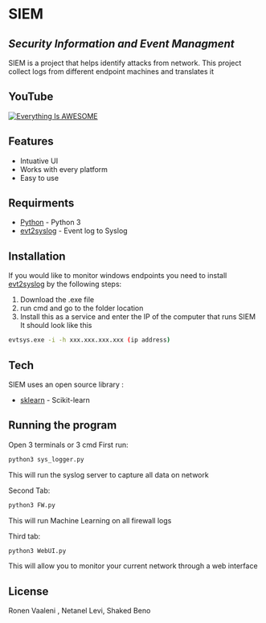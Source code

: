 # SIEM
## _Security Information and Event Managment_


SIEM is a project that helps identify attacks from network.
This project collect logs from different endpoint machines and translates it 

## YouTube
[![Everything Is AWESOME](https://img.youtube.com/vi/9n7qYOWtrFs/0.jpg)](https://www.youtube.com/watch?v=9n7qYOWtrFs "SIEM")

## Features

- Intuative UI
- Works with every platform
- Easy to use


## Requirments
- [Python] - Python 3
- [evt2syslog] - Event log to Syslog

## Installation
If you would like to monitor windows endpoints you need to install [evt2syslog] by the following steps:
1. Download the .exe file
2. run cmd and go to the folder location
3. Install this as a service and enter the IP of the computer that runs SIEM
It should look like this
```sh
evtsys.exe -i -h xxx.xxx.xxx.xxx (ip address)
```


## Tech

SIEM uses an open source library :
- [sklearn] - Scikit-learn


## Running the program

Open 3 terminals or 3 cmd 
First run:

```sh
python3 sys_logger.py
```
This will run the syslog server to capture all data on network

Second Tab:

```sh
python3 FW.py
```
This will run Machine Learning on all firewall logs

Third tab:

```sh
python3 WebUI.py
```
This will allow you to monitor your current network through a web interface 

## License
Ronen Vaaleni , Netanel Levi, Shaked Beno

   [Python]: <https://www.python.org/>
   [sklearn]:<https://scikit-learn.org/stable/>
   [evt2syslog]:<https://code.google.com/archive/p/eventlog-to-syslog/downloads>
